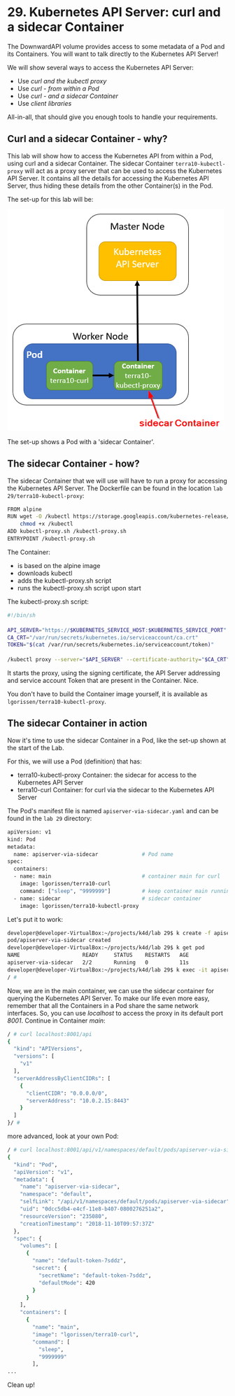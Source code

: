 # 29. Kubernetes API Server: curl and a sidecar Container

The DownwardAPI volume provides access to some metadata of a Pod and its Containers. You will want to talk directly to the Kubernetes API Server!

We will show several ways to access the Kubernetes API Server:

- Use *curl and the kubectl proxy*
- Use *curl - from within a Pod*
- Use *curl - and a sidecar Container*
- Use *client libraries*

All-in-all, that should give you enough tools to handle your requirements.

## Curl and a sidecar Container - why?

This lab will show how to access the Kubernetes API from within a Pod, using curl and a sidecar Container. The sidecar Container `terra10-kubectl-proxy` will act as a proxy server that can be used to access the Kubernetes API Server. It contains all the details for accessing the Kubernetes API Server, thus hiding these details from the other Container(s) in the Pod.

The set-up for this lab will be:

![k8s api server curl and sidecar](img/lab29-kubernetes-api-server-sidecar.png)

The set-up shows a Pod with a 'sidecar Container'.


## The sidecar Container - how?

The sidecar Container that we will use will have to run a proxy for accessing the Kubernetes API Server. The Dockerfile can be found in the location `lab 29/terra10-kubectl-proxy`:

```bash
FROM alpine
RUN wget -O /kubectl https://storage.googleapis.com/kubernetes-release/release/v1.11.0/bin/linux/amd64/kubectl && \
    chmod +x /kubectl
ADD kubectl-proxy.sh /kubectl-proxy.sh
ENTRYPOINT /kubectl-proxy.sh
```

The Container:

- is based on the alpine image
- downloads kubectl
- adds the kubectl-proxy.sh script
- runs the kubectl-proxy.sh script upon start

The kubectl-proxy.sh script:

```bash
#!/bin/sh

API_SERVER="https://$KUBERNETES_SERVICE_HOST:$KUBERNETES_SERVICE_PORT"
CA_CRT="/var/run/secrets/kubernetes.io/serviceaccount/ca.crt"
TOKEN="$(cat /var/run/secrets/kubernetes.io/serviceaccount/token)"

/kubectl proxy --server="$API_SERVER" --certificate-authority="$CA_CRT" --token="$TOKEN" --accept-paths='^.*'
```
It starts the proxy, using the signing certificate, the API Server addressing and service account Token that are present in the Container. Nice.

You don't have to build the Container image yourself, it is available as `lgorissen/terra10-kubectl-proxy`.


## The sidecar Container in action

Now it's time to use the sidecar Container in a Pod, like the set-up shown at the start of the Lab.

For this, we will use a Pod (definition) that has:

- terra10-kubectl-proxy Container: the sidecar for access to the Kubernetes API Server
- terra10-curl Container: for curl via the sidecar to the Kubernetes API Server
 
The Pod's manifest file is named `apiserver-via-sidecar.yaml` and can be found in the `lab 29` directory:

```bash
apiVersion: v1
kind: Pod
metadata:
  name: apiserver-via-sidecar              # Pod name
spec:
  containers:
  - name: main                             # container main for curl
    image: lgorissen/terra10-curl
    command: ["sleep", "9999999"]          # keep container main running
  - name: sidecar                          # sidecar container
    image: lgorissen/terra10-kubectl-proxy
```

Let's put it to work:

```bash
developer@developer-VirtualBox:~/projects/k4d/lab 29$ k create -f apiserver-via-sidecar.yaml 
pod/apiserver-via-sidecar created
developer@developer-VirtualBox:~/projects/k4d/lab 29$ k get pod
NAME                    READY     STATUS    RESTARTS   AGE
apiserver-via-sidecar   2/2       Running   0          11s
developer@developer-VirtualBox:~/projects/k4d/lab 29$ k exec -it apiserver-via-sidecar -c main /bin/sh
/ #
```

Now, we are in the main container, we can use the sidecar container for querying the Kubernetes API Server. To make our life even more easy, remember that all the Containers in a Pod share the same network interfaces. So, you can use *localhost* to access the proxy in its default port *8001*. Continue in Container *main*:

```bash
/ # curl localhost:8001/api
{
  "kind": "APIVersions",
  "versions": [
    "v1"
  ],
  "serverAddressByClientCIDRs": [
    {
      "clientCIDR": "0.0.0.0/0",
      "serverAddress": "10.0.2.15:8443"
    }
  ]
}/ #
```

more advanced, look at your own Pod:

```bash
/ # curl localhost:8001/api/v1/namespaces/default/pods/apiserver-via-sidecar
{
  "kind": "Pod",
  "apiVersion": "v1",
  "metadata": {
    "name": "apiserver-via-sidecar",
    "namespace": "default",
    "selfLink": "/api/v1/namespaces/default/pods/apiserver-via-sidecar",
    "uid": "0dcc5db4-e4cf-11e8-b407-0800276251a2",
    "resourceVersion": "235080",
    "creationTimestamp": "2018-11-10T09:57:37Z"
  },
  "spec": {
    "volumes": [
      {
        "name": "default-token-7sddz",
        "secret": {
          "secretName": "default-token-7sddz",
          "defaultMode": 420
        }
      }
    ],
    "containers": [
      {
        "name": "main",
        "image": "lgorissen/terra10-curl",
        "command": [
          "sleep",
          "9999999"
        ],
...        
```

Clean up!
